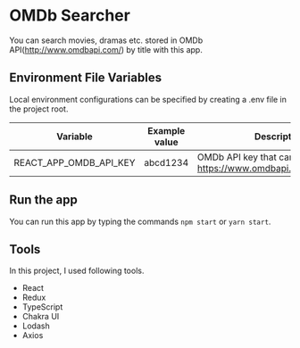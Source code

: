 # OMDb Searcher
You can search movies, dramas etc. stored in OMDb API(http://www.omdbapi.com/) by title with this app.

## Environment File Variables
Local environment configurations can be specified by creating a .env file in the project root.

|Variable|Example value|Description|
|---|---|---|
|REACT_APP_OMDB_API_KEY|abcd1234|OMDb API key that can be obtained at https://www.omdbapi.com/apikey.aspx|

## Run the app
You can run this app by typing the commands `npm start` or `yarn start`.

## Tools
In this project, I used following tools.
- React
- Redux
- TypeScript
- Chakra UI
- Lodash
- Axios
